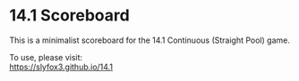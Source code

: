 # 14.1 Scoreboard
This is a minimalist scoreboard for the 14.1 Continuous (Straight Pool) game.

To use, please visit:  
https://slyfox3.github.io/14.1
